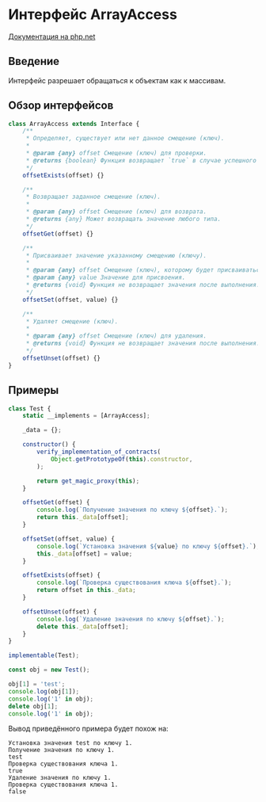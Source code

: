 # Интерфейс ArrayAccess

[Документация на php.net](https://www.php.net/manual/ru/class.arrayaccess.php)

## Введение

Интерфейс разрешает обращаться к объектам как к массивам.

## Обзор интерфейсов

```js
class ArrayAccess extends Interface {
    /**
     * Определяет, существует или нет данное смещение (ключ).
     *
     * @param {any} offset Смещение (ключ) для проверки.
     * @returns {boolean} Функция возвращает `true` в случае успешного выполнения или `false`, если возникла ошибка.
     */
    offsetExists(offset) {}

    /**
     * Возвращает заданное смещение (ключ).
     *
     * @param {any} offset Смещение (ключ) для возврата.
     * @returns {any} Может возвращать значение любого типа.
     */
    offsetGet(offset) {}

    /**
     * Присваивает значение указанному смещению (ключу).
     *
     * @param {any} offset Смещение (ключ), которому будет присваиваться значение.
     * @param {any} value Значение для присвоения.
     * @returns {void} Функция не возвращает значения после выполнения.
     */
    offsetSet(offset, value) {}

    /**
     * Удаляет смещение (ключ).
     *
     * @param {any} offset Смещение (ключ) для удаления.
     * @returns {void} Функция не возвращает значения после выполнения.
     */
    offsetUnset(offset) {}
}
```

## Примеры

```js
class Test {
    static __implements = [ArrayAccess];

    _data = {};

    constructor() {
        verify_implementation_of_contracts(
            Object.getPrototypeOf(this).constructor,
        );

        return get_magic_proxy(this);
    }

    offsetGet(offset) {
        console.log(`Получение значения по ключу ${offset}.`);
        return this._data[offset];
    }

    offsetSet(offset, value) {
        console.log(`Установка значения ${value} по ключу ${offset}.`);
        this._data[offset] = value;
    }

    offsetExists(offset) {
        console.log(`Проверка существования ключа ${offset}.`);
        return offset in this._data;
    }

    offsetUnset(offset) {
        console.log(`Удаление значения по ключу ${offset}.`);
        delete this._data[offset];
    }
}

implementable(Test);

const obj = new Test();

obj[1] = 'test';
console.log(obj[1]);
console.log('1' in obj);
delete obj[1];
console.log('1' in obj);
```

Вывод приведённого примера будет похож на:

    Установка значения test по ключу 1.
    Получение значения по ключу 1.
    test
    Проверка существования ключа 1.
    true
    Удаление значения по ключу 1.
    Проверка существования ключа 1.
    false

